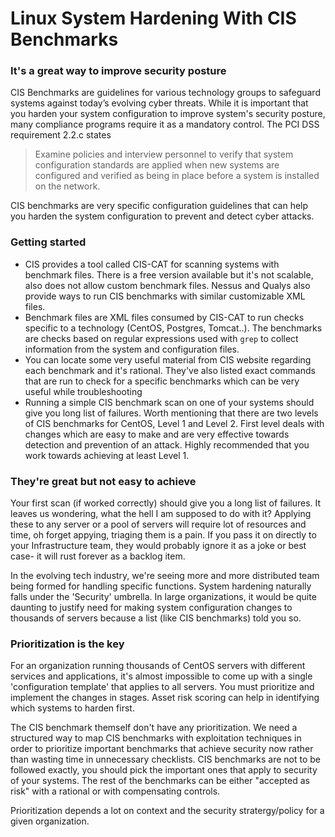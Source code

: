 # Linux System Hardening With CIS Benchmarks 

### It's a great way to improve security posture

CIS Benchmarks are guidelines for various technology groups to safeguard systems against today’s evolving cyber threats. While it is important that you harden your system configuration to improve system's security posture, many compliance programs require it as a mandatory control. 
The PCI DSS requirement 2.2.c states
> Examine policies and interview personnel to verify that system configuration standards are applied when new systems are configured and verified as being in place before a system is installed on the network.

CIS benchmarks are very specific configuration guidelines that can help you harden the system configuration to prevent and detect cyber attacks. 

### Getting started

* CIS provides a tool called CIS-CAT for scanning systems with benchmark files. There is a free version available but it's not scalable, also does not allow custom benchmark files. Nessus and Qualys also provide ways to run CIS benchmarks with similar customizable XML files.
* Benchmark files are XML files consumed by CIS-CAT to run checks specific to a technology (CentOS, Postgres, Tomcat..). The benchmarks are checks based on regular expressions used with `grep` to collect information from the system and configuration files.
* You can locate some very useful material from CIS website regarding each benchmark and it's rational. They've also listed exact commands that are run to check for a specific benchmarks which can be very useful while troubleshooting
* Running a simple CIS benchmark scan on one of your systems should give you long list of failures. Worth mentioning that there are two levels of CIS benchmarks for CentOS, Level 1 and Level 2. First level deals with changes which are easy to make and are very effective towards detection and prevention of an attack. Highly recommended that you work towards achieving at least Level 1.

### They're great but not easy to achieve

Your first scan (if worked correctly) should give you a long list of failures. It leaves us wondering, what the hell I am supposed to do with it? Applying these to any server or a pool of servers will require lot of resources and time, oh forget appying, triaging them is a pain. If you pass it on directly to your Infrastructure team, they would probably ignore it as a joke or best case- it will rust forever as a backlog item.

In the evolving tech industry, we're seeing more and more distributed team being formed for handling specific functions. System hardening naturally falls under the 'Security' umbrella. In large organizations, it would be quite daunting to justify need for making system configuration changes to thousands of servers because a list (like CIS benchmarks) told you so.

### Prioritization is the key

For an organization running thousands of CentOS servers with different services and applications, it's almost impossible to come up with a single 'configuration template' that applies to all servers. You must prioritize and implement the changes in stages. Asset risk scoring can help in identifying which systems to harden first.

The CIS benchmark themself don't have any prioritization. We need a structured way to map CIS benchmarks with exploitation techniques in order to prioritize important benchmarks that achieve security now rather than wasting time in unnecessary checklists. CIS benchmarks are not to be followed exactly, you should pick the important ones that apply to security of your systems. The rest of the benchmarks can be either "accepted as risk" with a rational or with compensating controls.

Prioritization depends a lot on context and the security stratergy/policy for a given organization.



